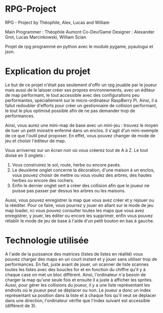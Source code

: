 # RPG-Project

RPG - Project by Théophile, Alex, Lucas and William

Main Programmer : Théophile Aumont
Co-Dev/Game Designer : Alexander Grot, Lucas Marcinkowski, William Scian


Projet de rpg programmé en python avec le module pygame, pyautogui et json.

 # Explication du projet

Le but de ce projet n'était pas seulement d'offir un rpg jouable par le joueur mais aussi de le laisser créer ses propres environnements, avec un éditeur de map performant, le tout accessible avec des configurations peu performantes, spéciallement sur le micro-ordinateur RaspBerry Pi. Ainsi, il a fallut redoubler d'efforts pour créer un gestionnaire de collision performant, le tout le plus optimisé possible afin de ne pas demander trop de performances.

Ainsi, vous aurez une mini-map de base avec un mini-jeu : trouvez le moyen de tuer un petit monstre enfermé dans un enclos. Il s'agit d'un mini-exemple de ce que l'outil peut proposer. En effet, vous pouvez changer de mode de jeu et choisir l'éditeur de map. 

Vous arriverrez sur un écran noir où vous créerez tout de A à Z. Le tout divisé en 3 onglets : 
1. Vous construirez le sol, route, herbe ou encore pavés.
2. Le deuxième onglet concerne la décoration, d'une maison à un enclos, vous pouvez choisir de mettre ou vous voulez des arbres, des hautes herbes ou encore des rochers.
3. Enfin le dernier onglet sert à créer des collision afin que le joueur ne puisse pas passer par dessus les arbres ou les maisons.

Aussi, vous pouvez enregistrer la map que vous avez créer et y rejouer ou la rééditer.
Pour ce faire, vous pourrez y jouer en allant sur le mode de jeu map loader, ici vous pouvez consulter toutes les maps que vous avez enregistrer, y jouer, les éditer ou encore les supprimer, enfin vous pouvez rétablir le mode de jeu de base à l'aide d'un petit bouton en bas à gauche.


# Technologie utilisée

A l'aide de la puissance des matrices (listes de listes en réalité) vous pouvez charger des maps en un court instant et y jouer sans utiliser trop de performances. En fait, juste avant de jouer, un scanner de liste scannes toutes les listes avec des boucles for et en fonction du chiffre qu'il y à chaque case on met un bloc différent. Ainsi, l'ordinateur n'a besoin de charger la map qu'une seule fois et ensuite il a juste à afficher les sprites. Aussi, pour gérer les collisions du joueur, il y a une liste représentant les endroits où le joueur peut se déplacer ou non. Le joueur a donc un index représentant sa position dans la liste et à chaque fois qu'il veut se déplacer dans une direction, l'ordinateur vérifie que l'index suivant est accessible (différent de 3).

